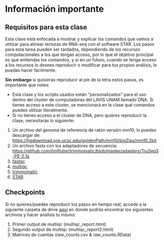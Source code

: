 # Información importante

## Requisitos para esta clase

Esta clase está enfocada a mostrar y explicar los comandos que vamos a utilizar para alinear lecturas de RNA-seq con el software STAR. Los pasos para esta tarea pueden ser tardados, dependiendo de los recursos computacionales a los que tengas acceso, por lo que el objetivo principal es que entiendas los comandos, y si en un futuro, cuando se tenga acceso a los recursos lo desees reproducir o modificar para tus propios análisis, lo puedas hacer fácilmente.

**Sin embargo** si quisieras reproducir al pie de la letra estos pasos, es importante que notes:

- Esta clase y los scripts usados están "personalizados" para el uso dentro del cluster de computadoras del LAVIS UNAM llamado DNA. Si tienes acceso a este cluster, se mencionará en la clase qué comandos puedes utilizar literalmente.
- Si no tienes acceso a el cluster de DNA, pero quieres reproducir la clase, necesitarás lo siguiente:

1. Un archivo del genoma de referencia de ratón versión mm10, lo puedes descargar de: https://hgdownload.soe.ucsc.edu/goldenPath/mm10/bigZips/mm10.2bit
2. Un archivo fasta con los adaptadores de secuencia: https://github.com/timflutre/trimmomatic/blob/master/adapters/TruSeq3-PE-2.fa
3. [fastqc](https://www.bioinformatics.babraham.ac.uk/projects/fastqc/)
4. [multiqc](https://multiqc.info/)
5. [trimmomatic](http://www.usadellab.org/cms/?page=trimmomatic)
6. [STAR](https://github.com/alexdobin/STAR/tree/master)

## Checkpoints

Si no quieres/puedes reproducir los pasos en tiempo real, accede a la siguiente carpeta de drive [aquí](https://drive.google.com/drive/folders/1bgpLppdQXtAx1MaCKOASLSP9KY6fFY7q?usp=sharing) en donde podrás encontrar los siguientes archivos y hacer análisis tu mismo:

1. Primer output de multiqc (multiqc_report.html)
2. Segundo output de multiqc (multiqc_report2.html)
3. Matrices de cuentas (raw_counts.csv  & raw_counts.RData)
